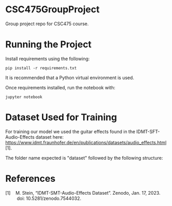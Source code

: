 # CSC475GroupProject
Group project repo for CSC475 course.

# Running the Project
Install requirements using the following:
```
pip install -r requirements.txt
```
It is recommended that a Python virtual environment is used.

Once requirements installed, run the notebook with:
```
jupyter notebook
```

# Dataset Used for Training
For training our model we used the guitar effects found in the IDMT-SFT-Audio-Effects dataset here: https://www.idmt.fraunhofer.de/en/publications/datasets/audio_effects.html [1].

The folder name expected is "dataset" followed by the following structure:

# References
<div style="text-indent: -36px; padding-left: 36px;">
    <p>
        [1]&nbsp;&nbsp;&nbsp;&nbsp;M. Stein, “IDMT-SMT-Audio-Effects Dataset”. Zenodo, Jan. 17, 2023. doi: 10.5281/zenodo.7544032.
    </p>
</div>